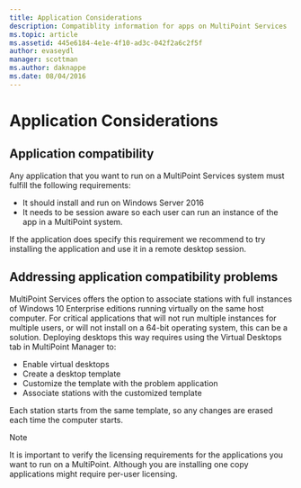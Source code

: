 ```yaml
---
title: Application Considerations
description: Compatiblity information for apps on MultiPoint Services
ms.topic: article
ms.assetid: 445e6184-4e1e-4f10-ad3c-042f2a6c2f5f
author: evaseydl
manager: scottman
ms.author: daknappe
ms.date: 08/04/2016
---
```

# Application Considerations

## Application compatibility

Any application that you want to run on a MultiPoint Services system must fulfill the following requirements:

- It should install and run on Windows Server 2016
- It needs to be session aware so each user can run an instance of the app in a MultiPoint system.

If the application does specify this requirement we recommend to try installing the application and use it in a remote desktop session.

## Addressing application compatibility problems
MultiPoint Services offers the option to associate stations with full instances of Windows 10 Enterprise editions running virtually on the same host computer. For critical applications that will not run multiple instances for multiple users, or will not install on a 64-bit operating system, this can be a solution. Deploying desktops this way requires using the Virtual Desktops tab in MultiPoint Manager to:

-   Enable virtual desktops
-   Create a desktop template
-   Customize the template with the problem application
-   Associate stations with the customized template

Each station starts from the same template, so any changes are erased each time the computer starts.

>[!NOTE]
>It is important to verify the licensing requirements for the applications you want to run on a MultiPoint. Although you are installing one copy applications might require per-user licensing.

